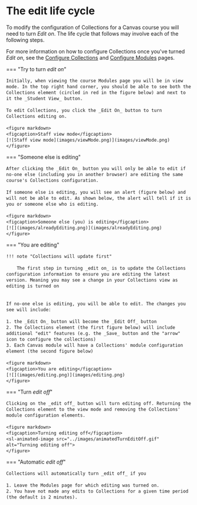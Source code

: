 # The edit life cycle

To modify the configuration of Collections for a Canvas course you will need to turn _Edit on_. The life cycle that follows may involve each of the following steps.

For more information on how to configure Collections once you've turned _Edit on_, see the [Configure Collections](collections.md) and [Configure Modules](modules.md) pages.

=== "Try to turn _edit on_"

	Initially, when viewing the course Modules page you will be in view mode. In the top right hand corner, you should be able to see both the Collections element (circled in red in the figure below) and next to it the _Student View_ button.

	To edit Collections, you click the _Edit On_ button to turn Collections editing on.

	<figure markdown>
	<figcaption>Staff view mode</figcaption>
	[![Staff view mode](images/viewMode.png)](images/viewMode.png)  
	</figure>

=== "Someone else is editing"

	After clicking the _Edit On_ button you will only be able to edit if no-one else (including you in another browser) are editing the same course's Collections configuration.

	If someone else is editing, you will see an alert (figure below) and will not be able to edit. As shown below, the alert will tell if it is you or someone else who is editing.

	<figure markdown>
	<figcaption>Someone else (you) is editing</figcaption>
	[![](images/alreadyEditing.png)](images/alreadyEditing.png)
	</figure>

=== "You are editing"

	!!! note "Collections will update first"

		The first step in turning _edit on_ is to update the Collections configuration information to ensure you are editing the latest version. Meaning you may see a change in your Collections view as editing is turned on


	If no-one else is editing, you will be able to edit. The changes you see will include:

	1. the _Edit On_ button will become the _Edit Off_ button
	2. The Collections element (the first figure below) will include additional "edit" features (e.g. the _Save_ button and the "arrow" icon to configure the collections)
	3. Each Canvas module will have a Collections' module configuration element (the second figure below)

	<figure markdown>
	<figcaption>You are editing</figcaption>
	[![](images/editing.png)](images/editing.png)
	</figure>

=== "Turn _edit off_"

	Clicking on the _edit off_ button will turn editing off. Returning the Collections element to the view mode and removing the Collections' module configuration elements.

	<figure markdown>
	<figcaption>Turning editing off</figcaption>
	<sl-animated-image src="../images/animatedTurnEditOff.gif" alt="Turning editing off">
	</figure>

=== "Automatic _edit off_"

	Collections will automatically turn _edit off_ if you

	1. Leave the Modules page for which editing was turned on.
	2. You have not made any edits to Collections for a given time period (the default is 2 minutes).

<link rel="stylesheet" href="https://cdn.jsdelivr.net/npm/@shoelace-style/shoelace@2.0.0/dist/themes/light.css" />
<script type="module" src="https://cdn.jsdelivr.net/npm/@shoelace-style/shoelace@2.0.0/dist/shoelace.js"></script>